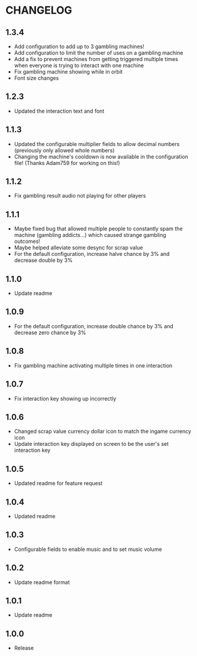 # CHANGELOG

## 1.3.4
- Add configuration to add up to 3 gambling machines!
- Add configuration to limit the number of uses on a gambling machine
- Add a fix to prevent machines from getting triggered multiple times when everyone is trying to interact with one machine
- Fix gambling machine showing while in orbit
- Font size changes

## 1.2.3
- Updated the interaction text and font

## 1.1.3
- Updated the configurable multiplier fields to allow decimal numbers (previously only allowed whole numbers)
- Changing the machine's cooldown is now available in the configuration file! (Thanks Adam759 for working on this!)

## 1.1.2
- Fix gambling result audio not playing for other players

## 1.1.1
- Maybe fixed bug that allowed multiple people to constantly spam the machine (gambling addicts...) which caused strange gambling outcomes!
- Maybe helped alleviate some desync for scrap value
- For the default configuration, increase halve chance by 3% and decrease double by 3%

## 1.1.0
- Update readme

## 1.0.9
- For the default configuration, increase double chance by 3% and decrease zero chance by 3%

## 1.0.8
- Fix gambling machine activating multiple times in one interaction

## 1.0.7
- Fix interaction key showing up incorrectly

## 1.0.6

- Changed scrap value currency dollar icon to match the ingame currency icon
- Update interaction key displayed on screen to be the user's set interaction key

## 1.0.5

- Updated readme for feature request

## 1.0.4

- Updated readme

## 1.0.3

- Configurable fields to enable music and to set music volume

## 1.0.2

- Update readme format

## 1.0.1

- Update readme

## 1.0.0

- Release
